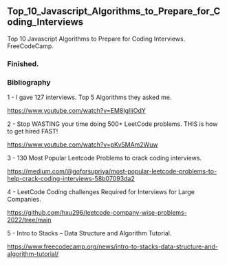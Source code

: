 ## Top_10_Javascript_Algorithms_to_Prepare_for_Coding_Interviews
Top 10 Javascript Algorithms to Prepare for Coding Interviews. FreeCodeCamp.

### Finished.

### Bibliography

1 - I gave 127 interviews. Top 5 Algorithms they asked me.

https://www.youtube.com/watch?v=EM8IgIIiOdY

2 -  Stop WASTING your time doing 500+ LeetCode problems. THIS is how to get hired FAST!

https://www.youtube.com/watch?v=pKv5MAm2Wuw

3 - 130 Most Popular Leetcode Problems to crack coding interviews.

https://medium.com/@goforsupriya/most-popular-leetcode-problems-to-help-crack-coding-interviews-58b07093da2


4 -  LeetCode Coding challenges Required for Interviews for Large Companies.

https://github.com/hxu296/leetcode-company-wise-problems-2022/tree/main

5 - Intro to Stacks – Data Structure and Algorithm Tutorial.

https://www.freecodecamp.org/news/intro-to-stacks-data-structure-and-algorithm-tutorial/
